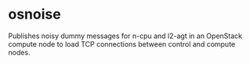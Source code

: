 # osnoise
Publishes noisy dummy messages for n-cpu and l2-agt in an OpenStack compute node to load TCP connections between control and compute nodes.
